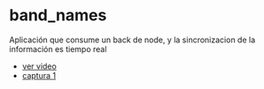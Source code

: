 # band_names

Aplicación que consume un back de node, y la sincronizacion de la información es tiempo real
- [ver video](https://youtube.com/shorts/_gfWMSpE21U)
- [captura 1](https://github.com/frfrank/band_app/master/band1.jpeg)

